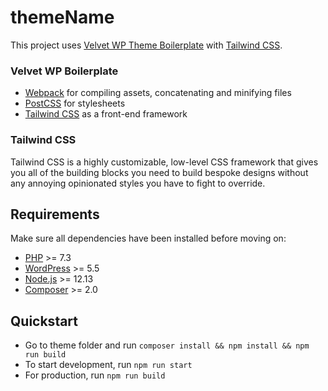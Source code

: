 # themeName

This project uses [Velvet WP Theme Boilerplate](https://github.com/velvet-code/wp-theme-boilerplate) with [Tailwind CSS](https://tailwindcss.com/).

### Velvet WP Boilerplate

- [Webpack](https://webpack.github.io/) for compiling assets, concatenating and minifying files
- [PostCSS](https://postcss.org/) for stylesheets
- [Tailwind CSS](https://tailwindcss.com/) as a front-end framework

### Tailwind CSS

Tailwind CSS is a highly customizable, low-level CSS framework that gives you all of the building blocks you need to build bespoke designs without any annoying opinionated styles you have to fight to override.

## Requirements

Make sure all dependencies have been installed before moving on:

- [PHP](https://secure.php.net/manual/en/install.php) >= 7.3
- [WordPress](https://wordpress.org/) >= 5.5
- [Node.js](http://nodejs.org/) >= 12.13
- [Composer](https://getcomposer.org/doc/00-intro.md#installation-linux-unix-osx) >= 2.0

## Quickstart

- Go to theme folder and run `composer install && npm install && npm run build`
- To start development, run `npm run start`
- For production, run `npm run build`

